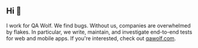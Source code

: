 ## Hi 👋

I work for QA Wolf. We find bugs. Without us, companies are overwhelmed by flakes. In particular, we write, maintain, and investigate end-to-end tests for web and mobile apps. If you're interested, check out [qawolf.com](https://www.qawolf.com/).
